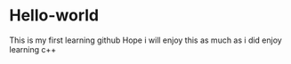 # Hello-world
This is my first learning github
Hope i will enjoy this as much as i did enjoy learning c++ 
